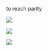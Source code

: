 to reach parity

![](https://www.logicbig.com/tutorials/core-java-tutorial/java-collections/concurrent-collection-cheatsheet/images/collection-cs1.png)

![](https://www.logicbig.com/tutorials/core-java-tutorial/java-collections/concurrent-collection-cheatsheet/images/collection-imp.png)

![](https://www.logicbig.com/tutorials/core-java-tutorial/java-collections/concurrent-collection-cheatsheet/images/choosing2.png)

